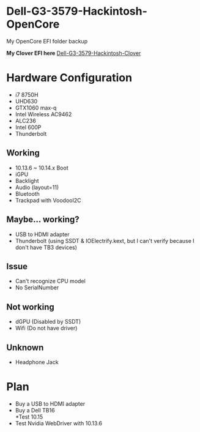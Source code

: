 # Dell-G3-3579-Hackintosh-OpenCore
My OpenCore EFI folder backup

**My Clover EFI here**
[Dell-G3-3579-Hackintosh-Clover](https://github.com/CerteKim/Dell-G3-3579-Hackintosh-Clover)

# Hardware Configuration
* i7 8750H 
* UHD630 
* GTX1060 max-q 
* Intel Wireless AC9462 
* ALC236 
* Intel 600P
* Thunderbolt

## Working
* 10.13.6 ~ 10.14.x Boot  
* iGPU  
* Backlight  
* Audio (layout=11)  
* Bluetooth  
* Trackpad with VoodooI2C

## Maybe... working?
* USB to HDMI adapter  
* Thunderbolt (using SSDT & IOElectrify.kext, but I can't verify because I don't have TB3 devices)

## Issue
* Can't recognize CPU model  
* No SerialNumber  

## Not working
* dGPU (Disabled by SSDT)  
* Wifi (Do not have driver)

## Unknown
* Headphone Jack

# Plan
* Buy a USB to HDMI adapter  
* Buy a Dell TB16  
*Test 10.15  
* Test Nvidia WebDriver with 10.13.6